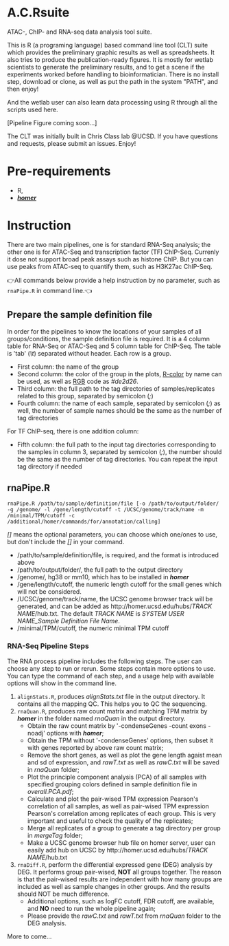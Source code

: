 # A.C.Rsuite
ATAC-, ChIP- and RNA-seq data analysis tool suite.

This is R (a programing language) based command line tool (CLT) suite which provides the preliminary graphic results as well as spreadsheets. It also tries to produce the publication-ready figures.
It is mostly for wetlab scientists to generate the preliminary results, and to get a scene if the experiments worked before handling to bioinformatician.
There is no install step, download or clone, as well as put the path in the system "PATH", and then enjoy!

And the wetlab user can also learn data processing using R through all the scripts used here.  

[Pipeline Figure coming soon...]

The CLT was initially built in Chris Class lab @UCSD. If you have questions and requests, please submit an issues. Enjoy!
# Pre-requirements
  - R,
  - [***homer***](http://homer.ucsd.edu)

# Instruction
There are two main pipelines, one is for standard RNA-Seq analysis; the other one is for ATAC-Seq and transcription factor (TF) ChIP-Seq. Currenly it dose not support broad peak assays such as histone ChIP. But you can use peaks from ATAC-seq to quantify them, such as H3K27ac ChIP-Seq.

:point_right:All commands below provide a help instruction by no parameter, such as `rnaPipe.R` in command line.:point_left:

## Prepare the sample definition file
In order for the pipelines to know the locations of your samples of all groups/conditions, the sample definition file is required. It is a 4 column table for RNA-Seq or ATAC-Seq and 5 column table for ChIP-Seq. The table is 'tab' (*\t*) separated without header. Each row is a group.

- First column: the name of the group
- Second column: the color of the group in the plots, [R-color](http://www.stat.columbia.edu/~tzheng/files/Rcolor.pdf) by name can be used, as well as [RGB](https://colorbrewer2.org/) code as *#de2d26*.
- Third column: the full path to the tag directories of samples/replicates related to this group, separated by semicolon (*;*)
- Fourth column: the name of each sample, separated by semicolon (*;*) as well, the number of sample names should be the same as the number of tag directories

For TF ChIP-seq, there is one addition column:
- Fifth column: the full path to the input tag directories corresponding to the samples in column 3, separated by semicolon (*;*), the number should be the same as the number of tag directories. You can repeat the input tag directory if needed

## rnaPipe.R
```
rnaPipe.R /path/to/sample/definition/file [-o /path/to/output/folder/ -g /genome/ -l /gene/length/cutoff -t /UCSC/genome/track/name -m /minimal/TPM/cutoff -c /additional/homer/commands/for/annotation/calling]
```
*[]* means the optional parameters, you can choose which one/ones to use, but don't include the *[]* in your command.
- /path/to/sample/definition/file, is required, and the format is introduced above
- /path/to/output/folder/, the full path to the output directory
- /genome/, hg38 or mm10, which has to be installed in ***homer***
- /gene/length/cutoff, the numeric length cutoff for the small genes which will not be considered.
- /UCSC/genome/track/name, the UCSC genome browser track will be generated, and can be added as <span>ht</span>tp://homer.ucsd.edu/hubs/*TRACK NAME*/hub.txt. The default *TRACK NAME* is *SYSTEM USER NAME_Sample Definition File Name*.
- /minimal/TPM/cutoff, the numeric minimal TPM cutoff

### RNA-Seq Pipeline Steps
The RNA process pipeline includes the following steps. The user can choose any step to run or rerun. Some steps contain more options to use. You can type the command of each step, and a usage help with available options will show in the command line.

1. `alignStats.R`, produces *alignStats.txt* file in the output directory. It contains all the mapping QC. This helps you to QC the sequencing.
2. `rnaQuan.R`, produces raw count matrix and matching TPM matrix by ***homer*** in the folder named *rnaQuan* in the output directory.
    - Obtain the raw count matrix by '-condenseGenes -count exons -noadj' options with ***homer***;
    - Obtain the TPM without '-condenseGenes' options, then subset it with genes reported by above raw count matrix;
    - Remove the short genes, as well as plot the gene length agaist mean and sd of expression, and *rawT.txt* as well as *rawC.txt* will be saved in *rnaQuan* folder;
    - Plot the principle component analysis (PCA) of all samples with specified grouping colors defined in sample definition file in *overall.PCA.pdf*;
    - Calculate and plot the pair-wised TPM expression Pearson's correlation of all samples, as well as pair-wised TPM expression Pearson's correlation among replicates of each group. This is very important and useful to check the quality of the replicates;
    - Merge all replicates of a group to generate a tag directory per group in *mergeTag* folder;
    - Make a UCSC genome browser hub file on homer server, user can easily add hub on UCSC by <span>ht</span>tp://homer.ucsd.edu/hubs/*TRACK NAME*/hub.txt
3. `rnaDiff.R`, perform the differential expressed gene (DEG) analysis by DEG. It performs group pair-wised, **NOT** all groups together. The reason is that the pair-wised results are independent with how many groups are included as well as sample changes in other groups. And the results should NOT be much difference.
    - Additional options, such as logFC cutoff, FDR cutoff, are available, and **NO** need to run the whole pipeline again;
    - Please provide the *rawC.txt* and *rawT.txt* from *rnaQuan* folder to the DEG analysis.














More to come...
